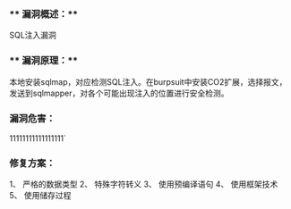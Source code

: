 ### ** 漏洞概述：**
SQL注入漏洞
### ** 漏洞原理：**
本地安装sqlmap，对应检测SQL注入。在burpsuit中安装CO2扩展，选择报文，发送到sqlmapper，对各个可能出现注入的位置进行安全检测。
### **漏洞危害：**
11111111111111111`    
### **修复方案：**
1、	严格的数据类型
2、	特殊字符转义
3、	使用预编译语句
4、	使用框架技术
5、	使用储存过程
